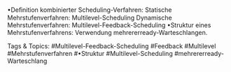 •Deﬁnition kombinierter Scheduling-Verfahren:
Statische Mehrstufenverfahren: Multilevel-Scheduling
Dynamische Mehrstufenverfahren: Multilevel-Feedback-Scheduling
•Struktur eines Mehrstufenverfahrens:
Verwendung mehrererready-Warteschlangen.

   Tags & Topics:
   #Multilevel-Feedback-Scheduling
   #Feedback
   #Multilevel
   #Mehrstufenverfahren
   #•Struktur
   #Multilevel-Scheduling
   #mehrererready-Warteschlang